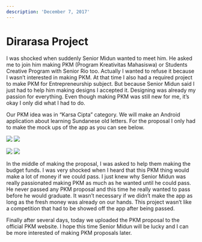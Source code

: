 ```yaml
---
description: 'December 7, 2017'
---
```


# Dirarasa Project

I was shocked when suddenly Senior Midun wanted to meet him. He asked me to join him making PKM \(Program Kreativitas Mahasiswa\) or Students Creative Program with Senior Rio too. Actually I wanted to refuse it because I wasn’t interested in making PKM. At that time I also had a required project to make PKM for Entrepreneurship subject. But because Senior Midun said I just had to help him making designs I accepted it. Designing was already my passion for everything. Even though making PKM was still new for me, it’s okay I only did what I had to do.

Our PKM idea was in “Karsa Cipta” category. We will make an Android application about learning Sundanese old letters. For the proposal I only had to make the mock ups of the app as you can see below.

![](http://blogs.unpad.ac.id/realicejoanne/files/2017/12/HOME-169x300.jpg) ![](http://blogs.unpad.ac.id/realicejoanne/files/2017/12/TUTORIAL-169x300.jpg)

![](http://blogs.unpad.ac.id/realicejoanne/files/2017/12/PLAY-169x300.jpg) ![](http://blogs.unpad.ac.id/realicejoanne/files/2017/12/LEARN-169x300.jpg)

In the middle of making the proposal, I was asked to help them making the budget funds. I was very shocked when I heard that this PKM thing would make a lot of money if we could pass. I just knew why Senior Midun was really passionated making PKM as much as he wanted until he could pass. He never passed any PKM proposal and this time he really wanted to pass before he would graduate. It wasn’t necessary if we didn’t make the app as long as the fresh money was already on our hands. This project wasn’t like a competition that had to be showed off the app after being passed.

Finally after several days, today we uploaded the PKM proposal to the official PKM website. I hope this time Senior Midun will be lucky and I can be more interested of making PKM proposals later.


